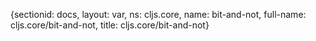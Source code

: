 {sectionid: docs, layout: var, ns: cljs.core, name: bit-and-not, full-name: cljs.core/bit-and-not,
  title: cljs.core/bit-and-not}
